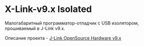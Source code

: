 ﻿# X-Link-v9.x Isolated

Малогабаритный программатор-отладчик с USB изолятором, прошиваемый в J-Link v9.x.<br>

Описание проекта - [J-Link OpenSource Hardware v9.x](https://adelectronics.ru/2020/06/16/j-link-opensource-hardware-v9-x/)<br>

